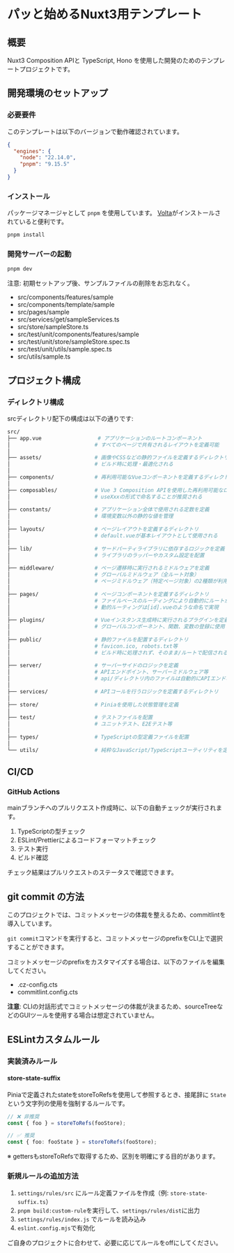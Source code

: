# パッと始めるNuxt3用テンプレート

## 概要

Nuxt3 Composition APIと TypeScript, Hono を使用した開発のためのテンプレートプロジェクトです。

## 開発環境のセットアップ

### 必要要件

このテンプレートは以下のバージョンで動作確認されています。

```json
{
  "engines": {
    "node": "22.14.0",
    "pnpm": "9.15.5"
  }
}
```

### インストール

パッケージマネージャとして `pnpm` を使用しています。
[Volta](https://docs.volta.sh/guide/getting-started)がインストールされていると便利です。

```bash
pnpm install
```

### 開発サーバーの起動

```bash
pnpm dev
```

注意: 初期セットアップ後、サンプルファイルの削除をお忘れなく。

- src/components/features/sample
- src/components/template/sample
- src/pages/sample
- src/services/get/sampleServices.ts
- src/store/sampleStore.ts
- src/test/unit/components/features/sample
- src/test/unit/store/sampleStore.spec.ts
- src/test/unit/utils/sample.spec.ts
- src/utils/sample.ts

## プロジェクト構成

### ディレクトリ構成

srcディレクトリ配下の構成は以下の通りです:

```bash
src/
├── app.vue                  # アプリケーションのルートコンポーネント
│                           # すべてのページで共有されるレイアウトを定義可能
│
├── assets/                 # 画像やCSSなどの静的ファイルを定義するディレクトリ
│                           # ビルド時に処理・最適化される
│
├── components/             # 再利用可能なVueコンポーネントを定義するディレクトリ
│
├── composables/            # Vue 3 Composition APIを使用した再利用可能なロジックを定義
│                           # useXxxの形式で命名することが推奨される
│
├── constants/              # アプリケーション全体で使用される定数を定義
│                           # 環境変数以外の静的な値を管理
│
├── layouts/                # ページレイアウトを定義するディレクトリ
│                           # default.vueが基本レイアウトとして使用される
│
├── lib/                    # サードパーティライブラリに依存するロジックを定義
│                           # ライブラリのラッパーやカスタム設定を配置
│
├── middleware/             # ページ遷移時に実行されるミドルウェアを定義
│                           # グローバルミドルウェア（全ルート対象）
│                           # ページミドルウェア（特定ページ対象）の2種類が利用可能
│
├── pages/                  # ページコンポーネントを定義するディレクトリ
│                           # ファイルベースのルーティングにより自動的にルートが生成される
│                           # 動的ルーティングは[id].vueのような命名で実現
│
├── plugins/                # Vueインスタンス生成時に実行されるプラグインを定義
│                           # グローバルコンポーネント、関数、変数の登録に使用
│
├── public/                 # 静的ファイルを配置するディレクトリ
│                           # favicon.ico, robots.txt等
│                           # ビルド時に処理されず、そのまま/ルートで配信される
│
├── server/                 # サーバーサイドのロジックを定義
│                           # APIエンドポイント、サーバーミドルウェア等
│                           # api/ディレクトリ内のファイルは自動的にAPIエンドポイントとして扱われる
│
├── services/               # APIコールを行うロジックを定義するディレクトリ
│
├── store/                  # Piniaを使用した状態管理を定義
│
├── test/                   # テストファイルを配置
│                           # ユニットテスト、E2Eテスト等
│
├── types/                  # TypeScriptの型定義ファイルを配置
│
└── utils/                  # 純粋なJavaScript/TypeScriptユーティリティを定義
```

## CI/CD

### GitHub Actions

mainブランチへのプルリクエスト作成時に、以下の自動チェックが実行されます。

1. TypeScriptの型チェック
2. ESLint/Prettierによるコードフォーマットチェック
3. テスト実行
4. ビルド確認

チェック結果はプルリクエストのステータスで確認できます。

## git commit の方法

このプロジェクトでは、コミットメッセージの体裁を整えるため、commitlintを導入しています。

`git commit`コマンドを実行すると、コミットメッセージのprefixをCLI上で選択することができます。

コミットメッセージのprefixをカスタマイズする場合は、以下のファイルを編集してください。

- .cz-config.cts
- commitlint.config.cts

**注意**: CLIの対話形式でコミットメッセージの体裁が決まるため、sourceTreeなどのGUIツールを使用する場合は想定されていません。

## ESLintカスタムルール

### 実装済みルール

#### store-state-suffix

Piniaで定義されたstateをstoreToRefsを使用して参照するとき、接尾辞に `State` という文字列の使用を強制するルールです。

```ts
// ❌ 非推奨
const { foo } = storeToRefs(fooStore);

// ✅ 推奨
const { foo: fooState } = storeToRefs(fooStore);
```

※ gettersもstoreToRefsで取得するため、区別を明確にする目的があります。

### 新規ルールの追加方法

1. `settings/rules/src` にルール定義ファイルを作成（例: `store-state-suffix.ts`）
2. `pnpm build:custom-rule`を実行して、`settings/rules/dist`に出力
3. `settings/rules/index.js` でルールを読み込み
4. `eslint.config.mjs`で有効化

ご自身のプロジェクトに合わせて、必要に応じてルールをoffにしてください。
